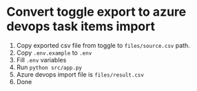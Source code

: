 # Convert toggle export to azure devops task items import
1. Copy exported csv file from toggle to `files/source.csv` path.
2. Copy `.env.example` to `.env`
3. Fill `.env` variables
4. Run `python src/app.py`
5. Azure devops import file is `files/result.csv`
6. Done